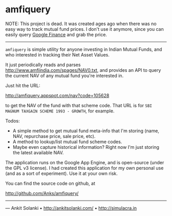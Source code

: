 # amfiquery

NOTE: This project is dead. It was created ages ago when there was no easy way to track mutual fund prices. I don't use it anymore, since you can easily query [Google Finance][1] and grab the price.

[1]: https://www.google.com/finance?q=MUTF_IN%3AAXIS_LT_EQUI_1RWJOWW&ei=mvjqWLDVCJOHuQSrmb2ABw

------

`amfiquery` is simple utility for anyone investing in Indian Mutual
Funds, and who interested in tracking their Net Asset Values. 

It just periodically reads and parses
<http://www.amfiindia.com/spages/NAV0.txt>, and provides an API to query
the current NAV of any mutual fund you're interested in.

Just hit the URL:

<http://amfiquery.appspot.com/nav?code=105628>

to get the NAV of the fund with that scheme code. That URL is for `SBI
MAGNUM TAXGAIN SCHEME 1993 - GROWTH`, for example.

Todos:

 - A simple method to get mutual fund meta-info that I'm storing (name,
   NAV, repurchase price, sale price, etc).
 - A method to lookup/list mutual fund scheme codes.
 - Maybe even capture historical information? Right now I'm just storing
   the latest available NAV.

The application runs on the Google App Engine, and is open-source (under
the GPL v3 license). I had created this application for my own personal
use (and as a sort of experiment). Use it at your own risk. 

You can find the source code on github, at 

<http://github.com/Anks/amfiquery/>

----------------------------------------------------------------------

— Ankit Solanki • <http://ankitsolanki.com/> • <http://simulacra.in>
